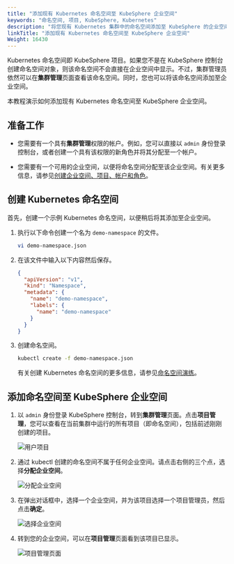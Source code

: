 ```yaml
---
title: "添加现有 Kubernetes 命名空间至 KubeSphere 企业空间"
keywords: "命名空间, 项目, KubeSphere, Kubernetes"
description: "将您现有 Kubernetes 集群中的命名空间添加至 KubeSphere 的企业空间。"
linkTitle: "添加现有 Kubernetes 命名空间至 KubeSphere 企业空间"
Weight: 16430
---
```


Kubernetes 命名空间即 KubeSphere 项目。如果您不是在 KubeSphere 控制台创建命名空间对象，则该命名空间不会直接在企业空间中显示。不过，集群管理员依然可以在**集群管理**页面查看该命名空间。同时，您也可以将该命名空间添加至企业空间。

本教程演示如何添加现有 Kubernetes 命名空间至 KubeSphere 企业空间。

## 准备工作

- 您需要有一个具有**集群管理**权限的帐户。例如，您可以直接以 `admin` 身份登录控制台，或者创建一个具有该权限的新角色并将其分配至一个帐户。

- 您需要有一个可用的企业空间，以便将命名空间分配至该企业空间。有关更多信息，请参见[创建企业空间、项目、帐户和角色](../../../quick-start/create-workspace-and-project/)。

## 创建 Kubernetes 命名空间

首先，创建一个示例 Kubernetes 命名空间，以便稍后将其添加至企业空间。

1. 执行以下命令创建一个名为 `demo-namespace` 的文件。

   ```bash
   vi demo-namespace.json
   ```

2. 在该文件中输入以下内容然后保存。

   ```json
   {
     "apiVersion": "v1",
     "kind": "Namespace",
     "metadata": {
       "name": "demo-namespace",
       "labels": {
         "name": "demo-namespace"
       }
     }
   }
   ```

3. 创建命名空间。

   ```bash
   kubectl create -f demo-namespace.json
   ```

   有关创建 Kubernetes 命名空间的更多信息，请参见[命名空间演练](https://kubernetes.io/zh/docs/tasks/administer-cluster/namespaces-walkthrough/)。

## 添加命名空间至 KubeSphere 企业空间

1. 以 `admin` 身份登录 KubeSphere 控制台，转到**集群管理**页面。点击**项目管理**，您可以查看在当前集群中运行的所有项目（即命名空间），包括前述刚刚创建的项目。

   ![用户项目](/images/docs/zh-cn/faq/access-control-and-account-management/add-kubernetes-namespace-to-kubesphere-workspace/user-projects.PNG)

2. 通过 kubectl 创建的命名空间不属于任何企业空间。请点击右侧的三个点，选择**分配企业空间**。

   ![分配企业空间](/images/docs/zh-cn/faq/access-control-and-account-management/add-kubernetes-namespace-to-kubesphere-workspace/assign-workspace.PNG)

3. 在弹出对话框中，选择一个企业空间，并为该项目选择一个项目管理员，然后点击**确定**。

   ![选择企业空间](/images/docs/zh-cn/faq/access-control-and-account-management/add-kubernetes-namespace-to-kubesphere-workspace/select-workspace.PNG)

4. 转到您的企业空间，可以在**项目管理**页面看到该项目已显示。

   ![项目管理页面](/images/docs/zh-cn/faq/access-control-and-account-management/add-kubernetes-namespace-to-kubesphere-workspace/project-page.PNG)

